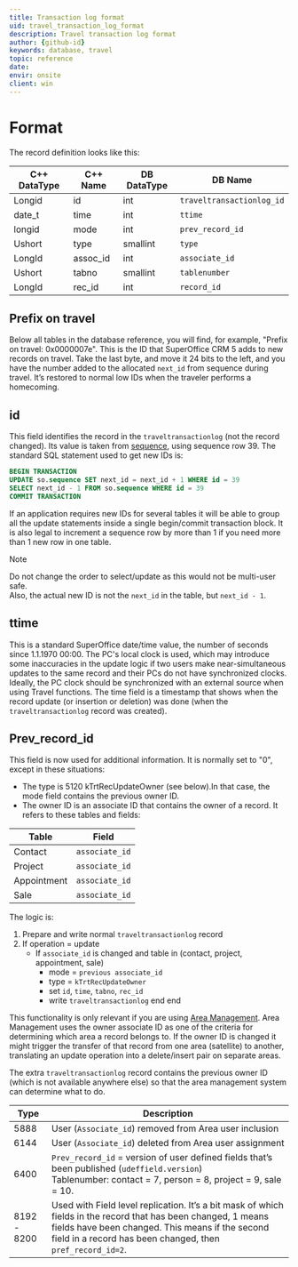```yaml
---
title: Transaction log format
uid: travel_transaction_log_format
description: Travel transaction log format
author: {github-id}
keywords: database, travel
topic: reference
date:
envir: onsite
client: win
---
```


# Format

The record definition looks like this:

| C++ DataType | C++ Name | DB DataType | DB Name |
|---|---|---|---|
| Longid  | id        | int      | `traveltransactionlog_id` |
| date_t | time      | int      | `ttime` |
| longid  | mode      | int      | `prev_record_id` |
| Ushort  | type      | smallint | `type` |
| LongId  | assoc_id | int      | `associate_id` |
| Ushort  | tabno     | smallint | `tablenumber` |
| LongId  | rec_id   | int      | `record_id` |

## Prefix on travel

Below all tables in the database reference, you will find, for example, "Prefix on travel: 0x0000007e". This is the ID that SuperOffice CRM 5 adds to new records on travel. Take the last byte, and move it 24 bits to the left, and you have the number added to the allocated `next_id` from sequence during travel. It’s restored to normal low IDs when the traveler performs a homecoming.

## id

This field identifies the record in the `traveltransactionlog` (not the record changed). Its value is taken from [sequence][3], using sequence row 39. The standard SQL statement used to get new IDs is:

```sql
BEGIN TRANSACTION
UPDATE so.sequence SET next_id = next_id + 1 WHERE id = 39
SELECT next_id - 1 FROM so.sequence WHERE id = 39
COMMIT TRANSACTION
```

If an application requires new IDs for several tables it will be able to group all the update statements inside a single begin/commit transaction block. It is also legal to increment a sequence row by more than 1 if you need more than 1 new row in one table.

> [!NOTE]
> Do not change the order to select/update as this would not be multi-user safe.<br>Also, the actual new ID is not the `next_id` in the table, but `next_id - 1`.

## ttime

This is a standard SuperOffice date/time value, the number of seconds since 1.1.1970 00:00. The PC's local clock is used, which may introduce some inaccuracies in the update logic if two users make near-simultaneous updates to the same record and their PCs do not have synchronized clocks. Ideally, the PC clock should be synchronized with an external source when using Travel functions. The time field is a timestamp that shows when the record update (or insertion or deletion) was done (when the `traveltransactionlog` record was created).

## Prev_record_id

This field is now used for additional information. It is normally set to "0", except in these situations:

* The type is 5120 kTrtRecUpdateOwner (see below).In that case, the mode field contains the previous owner ID.
* The owner ID is an associate ID that contains the owner of a record. It refers to these tables and fields:

| Table | Field |
|---|---|
| Contact     | `associate_id` |
| Project     | `associate_id` |
| Appointment | `associate_id` |
| Sale        | `associate_id` |

The logic is:

1. Prepare and write normal `traveltransactionlog` record
2. If operation = update
    * If `associate_id` is changed and table in (contact, project, appointment, sale)
      * mode = `previous associate_id`
      * type = `kTrtRecUpdateOwner`
      * set `id`, `time`, `tabno`, `rec_id`
      * write `traveltransactionlog`
    end
  end

This functionality is only relevant if you are using [Area Management][2]. Area Management uses the owner associate ID as one of the criteria for determining which area a record belongs to. If the owner ID is changed it might trigger the transfer of that record from one area (satellite) to another, translating an update operation into a delete/insert pair on separate areas.

The extra `traveltransactionlog` record contains the previous owner ID (which is not available anywhere else) so that the area management system can determine what to do.

| Type | Description |
|---|---|
| 5888 | User (`Associate_id`) removed from Area user inclusion |
| 6144 | User (`Associate_id`) deleted from Area user assignment |
| 6400 | `Prev_record_id` = version of user defined fields that’s been published (`udeffield.version`)<br>Tablenumber: contact = 7, person = 8, project = 9, sale = 10. |
| 8192 - 8200 | Used with Field level replication. It’s a bit mask of which fields in the record that has been changed, 1 means fields have been changed. This means if the second field in a record has been changed, then `pref_record_id=2`. |

<!-- Referenced links -->
[2]: ../../travel/area-management/index.md
[3]: ../getting-started/table-id-sequence.md

